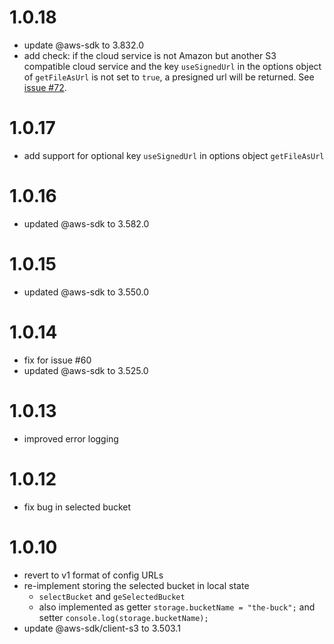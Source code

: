 # 1.0.18

- update @aws-sdk to 3.832.0
- add check: if the cloud service is not Amazon but another S3 compatible cloud service and the key `useSignedUrl` in the options object of `getFileAsUrl` is not set to `true`, a presigned url will be returned. See [issue #72](https://github.com/tweedegolf/storage-abstraction/issues/72). 

# 1.0.17

- add support for optional key `useSignedUrl` in options object `getFileAsUrl`

# 1.0.16

- updated @aws-sdk to 3.582.0

# 1.0.15

- updated @aws-sdk to 3.550.0

# 1.0.14

- fix for issue #60
- updated @aws-sdk to 3.525.0

# 1.0.13

- improved error logging

# 1.0.12

- fix bug in selected bucket

# 1.0.10

- revert to v1 format of config URLs
- re-implement storing the selected bucket in local state
  - `selectBucket` and `geSelectedBucket`
  - also implemented as getter
    `storage.bucketName = "the-buck";` and setter `console.log(storage.bucketName);`
- update @aws-sdk/client-s3 to 3.503.1
